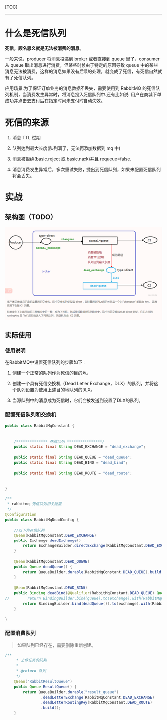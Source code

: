 [TOC]

---

# 什么是死信队列

**死信，顾名思义就是无法被消费的消息**。

一般来说，producer 将消息投递到 broker 或者直接到 queue 里了，consumer 从 queue 取出消息进行消费，但某些时候由于特定的原因导致 queue 中的某些消息无法被消费，这样的消息如果没有后续的处理，就变成了死信，有死信自然就有了死信队列。

应用场景:为了保证订单业务的消息数据不丢失，需要使用到 RabbitMQ 的死信队列机制，当消费发生异常时，将消息投入死信队列中.还有比如说: 用户在商城下单成功并点击去支付后在指定时间未支付时自动失效。

# 死信的来源

1. 消息 TTL 过期  

2. 队列达到最大长度(队列满了，无法再添加数据到 mq 中)  

3. 消息被拒绝(basic.reject 或 basic.nack)并且 requeue=false.

4. 消息消费发生异常后，多次重试失败，抛出到死信队列，如果未配置死信队列将会丢失。

# 实战

## 架构图（TODO）

![](rabbitmq-死信队列.assets/2024-08-22-15-24-22-image.png)

## 实际使用

### 使用说明



在RabbitMQ中设置死信队列的步骤如下：

1. 创建一个正常的队列作为死信的目的地。

2. 创建一个具有死信交换机（Dead Letter Exchange，DLX）的队列，并将这个队列设置为使用上述目的地队列的DLX。

3. 当源队列中的消息成为死信时，它们会被发送到设置了DLX的队列。



### 配置死信队列和交换机

```java
public class RabbitMqConstant {


    /************** 死信队列 ****************/
    public static final String DEAD_EXCHANGE = "dead_exchange";

    public static final String DEAD_QUEUE = "dead_queue";
    public static final String DEAD_BIND = "dead_bind";

    public static final String DEAD_ROUTE = "dead_route";


}
```

```java
/**
 * rabbitmq 死信队列相关配置
 */
@Configuration
public class RabbitMqDeadConfig {

    //以下为死信队列
    @Bean(RabbitMqConstant.DEAD_EXCHANGE)
    public Exchange deadExchange() {
        return ExchangeBuilder.directExchange(RabbitMqConstant.DEAD_EXCHANGE).durable(true).build();
    }

    @Bean(RabbitMqConstant.DEAD_QUEUE)
    public Queue deadQueue() {
        return QueueBuilder.durable(RabbitMqConstant.DEAD_QUEUE).build();
    }

    @Bean(RabbitMqConstant.DEAD_BIND)
    public Binding deadBind(@Qualifier(RabbitMqConstant.DEAD_QUEUE) Queue queue, @Qualifier(RabbitMqConstant.DEAD_EXCHANGE) Exchange exchange) {
//        return BindingBuilder.bind(queue).to(exchange).with(RabbitMqConstant.DEAD_ROUTE).noargs();
        return BindingBuilder.bind(deadQueue()).to(exchange).with(RabbitMqConstant.DEAD_ROUTE).noargs();
    }

}
```

### 配置消费队列

> 如果队列已经存在，需要删除重新创建。

```java
/**
     * 上传任务的队列
     *
     * @return 队列
     */
    @Bean("RabbitResultQueue")
    public Queue ResultQueue() {
        return QueueBuilder.durable("result_queue")
                .deadLetterExchange(RabbitMqConstant.DEAD_EXCHANGE)
                .deadLetterRoutingKey(RabbitMqConstant.DEAD_ROUTE)
                .build();
    }
```
